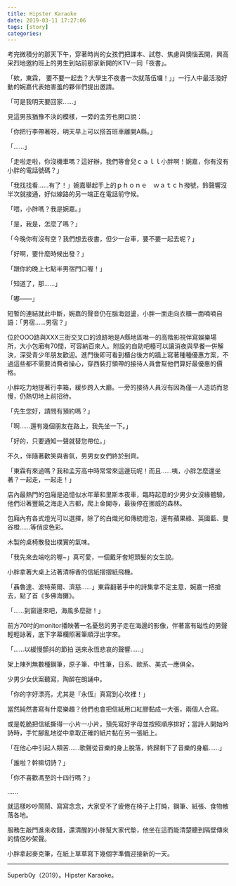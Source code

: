 ```yaml
---
title: Hipster Karaoke
date: 2019-03-11 17:27:06
tags: [story]
categories:
---
```


考完微積分的那天下午，穿著時尚的女孩們把課本、試卷、焦慮與懊惱丟開，興高采烈地邀約班上的男生到站前那家新開的KTV一同「夜書」。

「欸，東霖， 要不要一起去？大學生不夜書一次就落伍囉！」」一行人中最活潑好動的婉嘉代表她害羞的夥伴們提出邀請。

「可是我明天要回家……」

見這男孩猶豫不決的模樣，一旁的孟芳也開口說：

「你把行李帶著呀，明天早上可以搭首班車離開A縣。」

「……」

「走啦走啦，你沒機車嗎？這好辦，我們等會兒ｃａｌｌ小胖啊！婉嘉，你有沒有小胖的電話號碼？」

「我找找看……有了！」婉嘉舉起手上的ｐｈｏｎｅ　ｗａｔｃｈ撥號，鈴聲響沒半次就接通，好似線路的另一端正在電話前守候。

「喂，小胖嗎？我是婉嘉。」

「是，我是，怎麼了嗎？」

「今晚你有沒有空？我們想去夜書，但少一台車，要不要一起去呢？」

「好啊，要什麼時候出發？」

「跟你約晚上七點半男宿門口喔！」

「知道了，那……」

「嘟——」

短暫的連結就此中斷，婉嘉的聲音仍在腦海迴盪，小胖一面走向衣櫃一面喃喃自語：「男宿……男宿？」

位於OOO路與XXX三街交叉口的浪跡地是A縣地區唯一的高階影視伴寫娛樂場所，大小包廂有70間，可容納百來人。附設的自助吧檯可以讓消夜與早餐一併解決，深受青少年朋友歡迎。進門後即可看到櫃台後方的牆上寫著種種優惠方案，不過這些都不需要消費者操心，穿西裝打領帶的接待人員會幫他們算好最優惠的價格。

小胖吃力地提著行李箱，緩步跨入大廳。一旁的接待人員沒有因為僅一人造訪而怠慢，仍熱切地上前招待。

「先生您好，請問有預約嗎？」

「啊……還有幾個朋友在路上，我先坐一下。」

「好的，只要通知一聲就替您帶位。」

不久，伴隨著歡笑與香氛，男男女女們終於到齊。

「東霖有來過嗎？我和孟芳高中時常常來這邊玩呢！而且……咦，小胖怎麼還坐著？一起走，一起走！」
　

店內最熱門的包廂是追憶似水年華和里斯本夜車，臨時起意的少男少女沒緣體驗，他們沿著豐饒之海走入古都，爬上金閣寺，最後停在挪威的森林。

包廂內有各式燈光可以選擇，除了的白熾光和傳統燈泡，還有蘋果綠、英國藍、曼谷橙……等俏皮色彩。

木製的桌椅散發出樸實的氣味。

「我先來去端吃的喔~」真可愛，一個戴牙套短頭髮的女生說。


小胖拿著大桌上沾著清檸香的信紙摺摺紙飛機。

「聶魯達、波特萊爾、濟慈……」東霖翻著手中的詩集拿不定主意，婉嘉一把搶去，點了首《多佛海攤》。

「……到窗邊來吧，海風多麼甜！」

前方70吋的monitor播映著一名憂愁的男子走在海邊的影像，伴著富有磁性的男聲輕輕詠著，底下字幕欄照著筆順浮出字來。

「……以緩慢顫抖的節拍 送來永恆悲哀的聲響……」

架上陳列無數種鋼筆，原子筆、中性筆，日系、歐系、美式一應俱全。

少男少女伏案聽寫，陶醉在朗誦中。

「你的字好漂亮，尤其是『永恆』真寫到心坎裡！」

當然純然書寫有什麼樂趣？他們也會把信紙用口紅膠黏成一大張，兩個人合寫。

或是乾脆把信紙撕得一小片一小片，預先寫好字母並按照順序排好；當詩人開始吟詩時，手忙腳亂地從中拿取正確的紙片黏在另一張紙上。

「在他心中引起人類苦......歌聲從音樂的身上脫落，終歸剩下了音樂的身軀......」

「誰啦？幹嘛切詩？」

「你不喜歡馮至的十四行嗎？」

......

就這樣吵吵鬧鬧、寫寫念念，大家受不了疲倦在椅子上打盹，鋼筆、紙張、食物散落各地。

服務生敲門進來收錢，還清醒的小胖幫大家代墊，他坐在這而能清楚聽到隔壁傳來的情侶吵架聲。

小胖拿起麥克筆，在紙上草草寫下幾個字準備迎接新的一天。

---

5uperb0y（2019）。Hipster Karaoke。